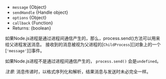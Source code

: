 <!-- YAML
added: v0.5.9
-->

* `message` {Object}
* `sendHandle` {Handle object}
* `options` {Object}
* `callback` {Function}
* Returns: {boolean}

如果Node.js进程是通过进程间通信产生的，那么，process.send()方法可以用来给父进程发送消息。
接收到的消息被视为父进程的[`ChildProcess`][]对象上的一个[`'message'`][]事件。

如果Node.js进程不是通过进程间通信产生的， `process.send()` 会是`undefined`。

*注意*: 消息传递时，以格式序列化和解析，结果消息与发送时未必完全一样。
